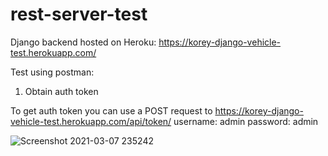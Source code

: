 # rest-server-test

Django backend hosted on Heroku: https://korey-django-vehicle-test.herokuapp.com/

Test using postman:

1. Obtain auth token

To get auth token you can use a POST request to https://korey-django-vehicle-test.herokuapp.com/api/token/
username: admin
password: admin

![Screenshot 2021-03-07 235242](https://user-images.githubusercontent.com/26910936/110293362-52c57080-7fa3-11eb-8dfb-0a8c28ffccbb.png)
